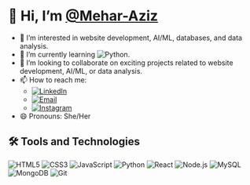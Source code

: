 # 👋 Hi, I’m [@Mehar-Aziz](https://github.com/Mehar-Aziz)

- 👀 I’m interested in website development, AI/ML, databases, and data analysis.
- 🌱 I’m currently learning ![Python](https://img.shields.io/badge/Python-3776AB?style=flat&logo=python&logoColor=white).
- 💞️ I’m looking to collaborate on exciting projects related to website development, AI/ML, or data analysis.
- 📫 How to reach me: 
  - [![LinkedIn](https://img.shields.io/badge/LinkedIn-0077B5?style=flat&logo=linkedin&logoColor=white)](https://www.linkedin.com/in/mehar-aziz-b588a0281/)
  - [![Email](https://img.shields.io/badge/Email-D14836?style=flat&logo=gmail&logoColor=white)](mailto:meharaziz.1614@gmail.com)
  - [![Instagram](https://img.shields.io/badge/Instagram-E4405F?style=flat&logo=instagram&logoColor=white)](https://www.instagram.com/mehar._.aziz)
- 😄 Pronouns: She/Her

## 🛠️ Tools and Technologies

![HTML5](https://img.shields.io/badge/HTML5-E34F26?style=flat&logo=html5&logoColor=white)
![CSS3](https://img.shields.io/badge/CSS3-1572B6?style=flat&logo=css3&logoColor=white)
![JavaScript](https://img.shields.io/badge/JavaScript-F7DF1E?style=flat&logo=javascript&logoColor=black)
![Python](https://img.shields.io/badge/Python-3776AB?style=flat&logo=python&logoColor=white)
![React](https://img.shields.io/badge/React-20232A?style=flat&logo=react&logoColor=61DAFB)
![Node.js](https://img.shields.io/badge/Node.js-339933?style=flat&logo=nodedotjs&logoColor=white)
![MySQL](https://img.shields.io/badge/MySQL-4479A1?style=flat&logo=mysql&logoColor=white)
![MongoDB](https://img.shields.io/badge/MongoDB-47A248?style=flat&logo=mongodb&logoColor=white)
![Git](https://img.shields.io/badge/Git-F05032?style=flat&logo=git&logoColor=white)
